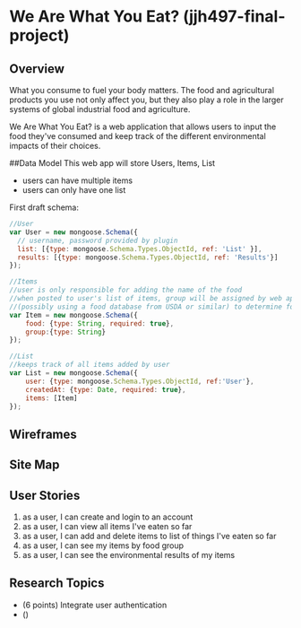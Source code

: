 # We Are What You Eat? (jjh497-final-project)

## Overview
What you consume to fuel your body matters. The food and agricultural products you use not only affect you, but they also play a role in the larger systems of global industrial food and agriculture.

We Are What You Eat? is a web application that allows users to input the food they've consumed and keep track of the different environmental impacts of their choices.

##Data Model
This web app will store Users, Items, List
* users can have multiple items
* users can only have one list

First draft schema:


```javascript
//User
var User = new mongoose.Schema({
  // username, password provided by plugin
  list: [{type: mongoose.Schema.Types.ObjectId, ref: 'List' }],
  results: [{type: mongoose.Schema.Types.ObjectId, ref: 'Results'}]
});

//Items
//user is only responsible for adding the name of the food
//when posted to user's list of items, group will be assigned by web app
//(possibly using a food database from USDA or similar) to determine food group of item
var Item = new mongoose.Schema({
	food: {type: String, required: true},
	group:{type: String}
});

//List
//keeps track of all items added by user
var List = new mongoose.Schema({
	user: {type: mongoose.Schema.Types.ObjectId, ref:'User'},
	createdAt: {type: Date, required: true},
	items: [Item]
});
```
## Wireframes

## Site Map

## User Stories
1. as a user, I can create and login to an account
2. as a user, I can view all items I've eaten so far
3. as a user, I can add and delete items to list of things I've eaten so far
4. as a user, I can see my items by food group
5. as a user, I can see the environmental results of my items

## Research Topics
* (6 points) Integrate user authentication
* ()


